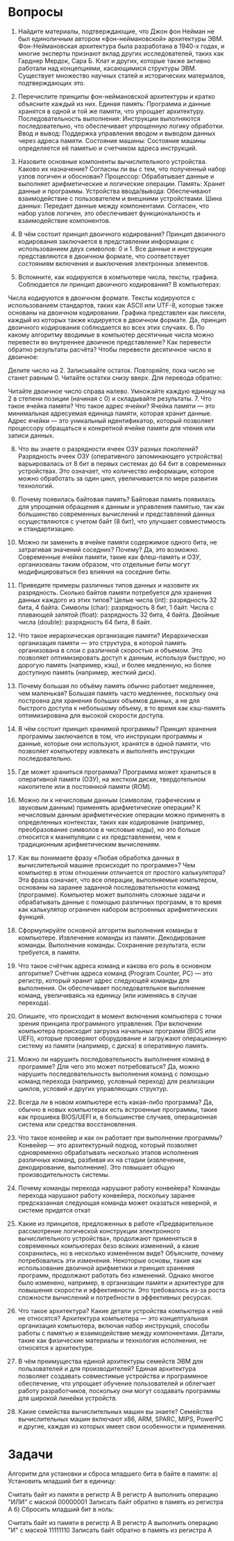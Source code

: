 # Вопросы
1. Найдите материалы, подтверждающие, что Джон фон Нейман не был единоличным автором «фон-неймановской» архитектуры ЭВМ.
Фон-Неймановская архитектура была разработана в 1940-х годах, и многие эксперты признают вклад других исследователей, таких как Гарднер Мердок, Сара Б. Клат и других, которые также активно работали над концепциями, касающимися структуры ЭВМ. Существует множество научных статей и исторических материалов, подтверждающих это.

2. Перечислите принципы фон-неймановской архитектуры и кратко объясните каждый из них.
Единая память: Программа и данные хранятся в одной и той же памяти, что упрощает архитектуру.
Последовательность выполнения: Инструкции выполняются последовательно, что обеспечивает упрощенную логику обработки.
Ввод и вывод: Поддержка управления вводом и выводом данных через адреса памяти.
Состояние машины: Состояние машины определяется её памятью и счетчиком адреса инструкций.
3. Назовите основные компоненты вычислительного устройства. Каково их назначение? Согласны ли вы с тем, что полученный набор узлов логичен и обоснован?
Процессор: Обрабатывает данные и выполняет арифметические и логические операции.
Память: Хранит данные и программы.
Устройства ввода/вывода: Обеспечивают взаимодействие с пользователем и внешними устройствами.
Шина данных: Передает данные между компонентами.
Согласен, что набор узлов логичен, это обеспечивает функциональность и взаимодействие компонентов.
4. В чём состоит принцип двоичного кодирования?
Принцип двоичного кодирования заключается в представлении информации с использованием двух символов: 0 и 1. Все данные и инструкции представляются в двоичном формате, что соответствует состояниям включения и выключения электронных элементов.

5. Вспомните, как кодируются в компьютере числа, тексты, графика. Соблюдается ли принцип двоичного кодирования?
В компьютерах:

Числа кодируются в двоичном формате.
Тексты кодируются с использованием стандартов, таких как ASCII или UTF-8, которые также основаны на двоичном кодировании.
Графика представлен как пиксели, каждый из которых также кодируется в двоичном формате. Да, принцип двоичного кодирования соблюдается во всех этих случаях.
6. По какому алгоритму вводимые в компьютер десятичные числа можно перевести во внутреннее двоичное представление? Как перевести обратно результаты расчёта?
Чтобы перевести десятичное число в двоичное:

Делите число на 2.
Записывайте остаток.
Повторяйте, пока число не станет равным 0.
Читайте остатки снизу вверх.
Для перевода обратно:

Читайте двоичное число справа налево.
Умножайте каждую единицу на 2 в степени позиции (начиная с 0) и складывайте результаты.
7. Что такое ячейка памяти? Что такое адрес ячейки?
Ячейка памяти — это минимальная адресуемая единица памяти, которая хранит данные. Адрес ячейки — это уникальный идентификатор, который позволяет процессору обращаться к конкретной ячейке памяти для чтения или записи данных.

8. Что вы знаете о разрядности ячеек ОЗУ разных поколений?
Разрядность ячеек ОЗУ (оперативного запоминающего устройства) варьировалась от 8 бит в первых системах до 64 бит в современных устройствах. Это означает, что количество информации, которое можно обработать за один цикл, увеличивается по мере развития технологий.

9. Почему появилась байтовая память?
Байтовая память появилась для упрощения обращения к данным и управления памятью, так как большинство современных вычислений и представлений данных осуществляются с учетом байт (8 бит), что улучшает совместимость и стандартизацию.

10. Можно ли заменить в ячейке памяти содержимое одного бита, не затрагивая значений соседних? Почему?
Да, это возможно. Современные ячейки памяти, такие как флеш-память и ОЗУ, организованы таким образом, что отдельные биты могут модифицироваться без влияния на соседние биты.

11. Приведите примеры различных типов данных и назовите их разрядность. Сколько байтов памяти потребуется для хранения данных каждого из этих типов?
Целые числа (int): разрядность 32 бита, 4 байта.
Символы (char): разрядность 8 бит, 1 байт.
Числа с плавающей запятой (float): разрядность 32 бита, 4 байта.
Двойные числа (double): разрядность 64 бита, 8 байт.
12. Что такое иерархическая организация памяти?
Иерархическая организация памяти — это структура, в которой память организована в слои с различной скоростью и объемом. Это позволяет оптимизировать доступ к данным, используя быструю, но дорогую память (например, кэш), и более медленную, но более доступную память (например, жесткий диск).

13. Почему большая по объёму память обычно работает медленнее, чем маленькая?
Большая память часто медленнее, поскольку она построена для хранения больших объемов данных, а не для быстрого доступа к небольшому объему, в то время как кэш-память оптимизирована для высокой скорости доступа.

14. В чём состоит принцип хранимой программы?
Принцип хранения программы заключается в том, что инструкции программы и данные, которые они используют, хранятся в одной памяти, что позволяет компьютеру извлекать и выполнять инструкции последовательно.

15. Где может храниться программа?
Программа может храниться в оперативной памяти (ОЗУ), на жестком диске, твердотельном накопителе или в постоянной памяти (ROM).

16. Можно ли к нечисловым данным (символам, графическим и звуковым данным) применять арифметические операции?
К нечисловым данным арифметические операции можно применять в определенных контекстах, таких как кодирование (например, преобразование символов в числовые коды), но это больше относится к манипуляции с их представлением, чем к традиционным арифметическим вычислениям.

17. Как вы понимаете фразу «Любая обработка данных в вычислительной машине происходит по программе»? Чем компьютер в этом отношении отличается от простого калькулятора?
Эта фраза означает, что все операции, выполняемые компьтером, основаны на заранее заданной последовательности команд (программе). Компьютер может выполнять сложные задачи и обрабатывать данные с помощью различных программ, в то время как калькулятор ограничен набором встроенных арифметических функций.

18. Сформулируйте основной алгоритм выполнения команды в компьютере.
Извлечение команды из памяти.
Декодирование команды.
Выполнение команды.
Сохранение результата, если требуется, в памяти.
19. Что такое счётчик адреса команд и какова его роль в основном алгоритме?
Счётчик адреса команд (Program Counter, PC) — это регистр, который хранит адрес следующей команды для выполнения. Он обеспечивает последовательное выполнение команд, увеличиваясь на единицу (или изменяясь в случае перехода).

20. Опишите, что происходит в момент включения компьютера с точки зрения принципа программного управления.
При включении компьютера происходит загрузка начальных программ (BIOS или UEFI), которые проверяют оборудование и загружают операционную систему из памяти (например, с диска) в оперативную память.

21. Можно ли нарушить последовательность выполнения команд в программе? Для чего это может потребоваться?
Да, можно нарушить последовательность выполнения команд с помощью команд перехода (например, условный переход) для реализации циклов, условий и других управляющих структур.

22. Всегда ли в новом компьютере есть какая-либо программа?
Да, обычно в новых компьютерах есть встроенные программы, такие как прошивка BIOS/UEFI и, в большинстве случаев, операционная система или средства восстановления.

23. Что такое конвейер и как он работает при выполнении программы?
Конвейер — это архитектурный подход, который позволяет одновременно обрабатывать несколько этапов исполнения различных команд, разбивая их на стадии (извлечение, декодирование, выполнение). Это повышает общую производительность системы.

24. Почему команды перехода нарушают работу конвейера?
Команды перехода нарушают работу конвейера, поскольку заранее предсказанная следующая команда может оказаться неверной, и системе придется откат

25. Какие из принципов, предложенных в работе «Предварительное рассмотрение логической конструкции электронного вычислительного устройства», продолжают применяться в современных компьютерах безо всяких изменений, а какие сохранились, но в несколько изменённом виде? Объясните, почему потребовались эти изменения.
Некоторые основы, такие как использование двоичной арифметики и принцип хранения программ, продолжают работать без изменений. Однако многое было изменено, например, в организации памяти и архитектуре для повышения скорости и эффективности. Это требовалось из-за роста сложности вычислений и потребности в эффективных ресурсах.

26. Что такое архитектура? Какие детали устройства компьютера к ней не относятся?
Архитектура компьютера — это концептуальная организация компьютера, включая набор инструкций, способы работы с памятью и взаимодействие между компонентами. Детали, такие как физические материалы и технология исполнения, не относятся к архитектуре.

27. В чём преимущества единой архитектуры семейств ЭВМ для пользователей и для производителей?
Единая архитектура позволяет создавать совместимые устройства и программное обеспечение, что упрощает обучение пользователей и облегчает работу разработчиков, поскольку они могут создавать программы для широкой линейки устройств.

28. Какие семейства вычислительных машин вы знаете?
Семейства вычислительных машин включают x86, ARM, SPARC, MIPS, PowerPC и другие, каждая из которых имеет свои особенности и применения.

# Задачи
Алгоритм для установки и сброса младшего бита в байте в памяти:
а) Установить младший бит в единицу:

Считать байт из памяти в регистр A
В регистр A выполнить операцию "ИЛИ" с маской 00000001
Записать байт обратно в память из регистра A
б) Сбросить младший бит в ноль:

Считать байт из памяти в регистр A
В регистр A выполнить операцию "И" с маской 11111110
Записать байт обратно в память из регистра A
